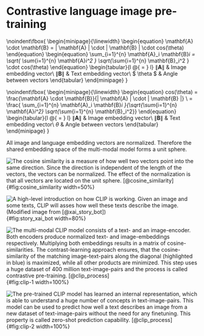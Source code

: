 # Contrastive language image pre-training

\noindent\fbox{
    \begin{minipage}{\linewidth}
        \begin{equation}
            \mathbf{A} \cdot \mathbf{B} = \| \mathbf{A} \| \cdot \| \mathbf{B} \| \cdot cos(\theta)
        \end{equation}
        \begin{equation}
            \sum_{i=1}^{n} \mathbf{A}_i \mathbf{B}_i = \sqrt{ \sum_{i=1}^{n} \mathbf{A}_i^2 } \sqrt{\sum_{i=1}^{n} \mathbf{B}_i^2 } \cdot cos(\theta)
        \end{equation}
        \begin{tabular}{l @{ $=$ } l}
            $\| \mathbf{A} \|$ & Image embedding vector\\
            $\| \mathbf{B} \|$ & Text embedding vector\\
            $ \theta $ & Angle between vectors
        \end{tabular}
    \end{minipage}
}

\noindent\fbox{
    \begin{minipage}{\linewidth}
        \begin{equation}
            cos(\theta) = \frac{\mathbf{A} \cdot \mathbf{B}}{\| \mathbf{A} \| \cdot \| \mathbf{B} \|} \\
            = \frac{ \sum_{i=1}^{n} \mathbf{A}_i \mathbf{B}_i }{\sqrt{\sum_{i=1}^{n} \mathbf{A}_i^2} \sqrt{\sum_{i=1}^{n} \mathbf{B}_i^2}}
        \end{equation}
        \begin{tabular}{l @{ $=$ } l}
            $\| \mathbf{A} \|$ & Image embedding vector\\
            $\| \mathbf{B} \|$ & Text embedding vector\\
            $\theta$ & Angle between vectors
        \end{tabular}
    \end{minipage}
}

All image and language embedding vectors are normalized. Therefore the shared embedding space of the multi-modal model forms a unit sphere.

![The cosine similarity is a measure of how well two vectors point into the same direction. Since the direction is independent of the length of the vectors, the vectors can be normalized. The effect of the normalization is that all vectors are located on the unit sphere. [[@cosine_similarity]](#references)](source/figures/cosine_similarity.png "Cosine similarity"){#fig:cosine_similarity width=50%}

![A high-level introduction on how CLIP is working. Given an image and some texts, CLIP will asses how well these texts describe the image. (Modified image from    [[@xai_story_bot]](#references))](source/figures/story.png "Story XAI-bot"){#fig:story_xai_bot width=80%}

![The multi-modal CLIP model consists of a text- and an image-encoder. Both encoders produce normalized text- and image-embeddings respectively. Multiplying both embeddings results in a matrix of cosine-similarities. The contrast-learning approach ensures, that the cosine-similarity of the matching image-text-pairs along the diagonal (highlighted in blue) is maximized, while all other products are minimized. This step uses a huge dataset of 400 million text-image-pairs and the process is called contrastive pre-training. [[@clip_process]](#references)](source/figures/clip-1.png "CLIP contrastive pre-training"){#fig:clip-1 width=100%}

![The pre-trained CLIP model has learned an internal representation, which is able to understand a huge number of concepts in text-image-pairs. This model can be used to predict how well a text describes an image from a new dataset of text-image-pairs without the need for any finetuning. This property is called zero-shot prediction capability. [[@clip_process]](#references)](source/figures/clip-2.png "CLIP zero-shot prediction"){#fig:clip-2 width=100%}
